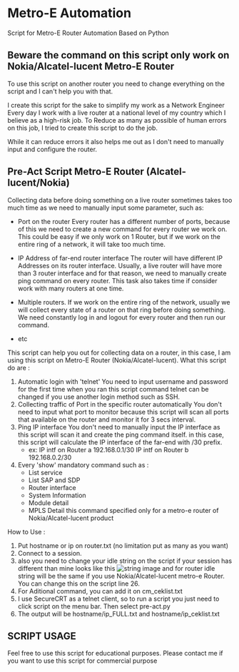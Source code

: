 # Metro-E Automation
Script for Metro-E Router Automation Based on Python
## Beware the command on this script only work on Nokia/Alcatel-lucent Metro-E Router
To use this script on another router you need to change everything on the script and I can't help you with that.

I create this script for the sake to simplify my work as a Network Engineer
Every day I work with a live router at a national level of my country which I believe as a high-risk job.
To Reduce as many as possible of human errors on this job, I tried to create this script to do the job.

While it can reduce errors it also helps me out as I don't need to manually input and configure the router.

## Pre-Act Script Metro-E Router (Alcatel-lucent/Nokia)

Collecting data before doing something on a live router sometimes takes too much time as we need to manually input some parameter, such as:

* Port on the router
Every router has a different number of ports, because of this we need to create a new command for every router we work on. This could be easy if we only work on 1 Router, but if we work on the entire ring of a network, it will take too much time.

* IP Address of far-end router interface
The router will have different IP Addresses on its router interface. Usually, a live router will have more than 3 router interface and for that reason, we need to manually create ping command on every router. This task also takes time if consider work with many routers at one time.

* Multiple routers.
If we work on the entire ring of the network, usually we will collect every state of a router on that ring before doing something. We need constantly log in and logout for every router and then run our command.
* etc

This script can help you out for collecting data on a router, in this case, I am using this script on Metro-E Router (Nokia/Alcatel-lucent).
What this script do are :

1. Automatic login with 'telnet' 
   You need to input username and password for the first time when you ran this script command telnet can be changed if you use another login method such as SSH.
2. Collecting traffic of Port in the specific router automatically
   You don't need to input what port to monitor because this script will scan all ports that available on the router and monitor it for 3 secs interval.
3. Ping IP interface 
   You don't need to manually input the IP interface as this script will scan it and create the ping command itself.
   in this case, this script will calculate the IP interface of the far-end with /30 prefix.
   * ex: 
        IP intf on Router a
        192.168.0.1/30
        IP intf on Router b
        192.168.0.2/30
4. Every 'show' mandatory command such as :
    - List service
    - List SAP and SDP
    - Router interface
    - System Information 
    - Module detail
    - MPLS Detail
    this command specified only for a metro-e router of Nokia/Alcatel-lucent product
    
How to Use :
1. Put hostname or ip on router.txt (no limitation put as many as you want)
1. Connect to a session.
2. also you need to change your idle string on the script if your session has different than mine looks like this ![string image](https://github.com/ridhoalif/MetroEAutomation/blob/master/string.PNG)
   and for router idle string will be the same if you use Nokia/Alcatel-lucent metro-e Router. You can change this on the script line 26.
3. For Aditional command, you can add it on cm_ceklist.txt
4. I use SecureCRT as a telnet client, so to run a script you just need to click script on the menu bar.
   Then select pre-act.py
5. The output will be hostname/ip_FULL.txt and hostname/ip_ceklist.txt

## SCRIPT USAGE
Feel free to use this script for educational purposes.
Please contact me if you want to use this script for commercial purpose
   

